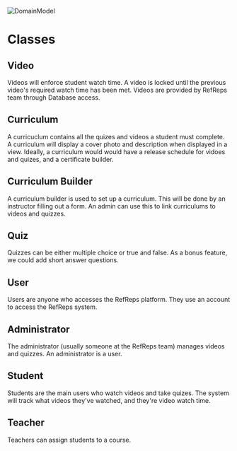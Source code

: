 
![DomainModel](https://user-images.githubusercontent.com/77707373/135538853-89d06b1a-defa-443f-bdff-db11f646c2a6.jpeg)


# Classes
## Video
Videos will enforce student watch time. A video is locked until the previous video's required watch time has been met. Videos are provided by RefReps team through Database access. 

## Curriculum 
A curricuclum contains all the quizes and videos a student must complete. A curriculum will display a cover photo and description when displayed in a view. Ideally, a curriculum would would have a release schedule for vidoes and quizes, and a certificate builder. 

## Curriculum Builder
A curriculum builder is used to set up a curriculum. This will be done by an instructor filling out a form. An admin can use this to link curriculums to videos and quizzes. 

## Quiz
Quizzes can be either multiple choice or true and false. As a bonus feature, we could add short answer questions. 

## User
Users are anyone who accesses the RefReps platform. They use an account to access the RefReps system. 

## Administrator 
The administrator (usually someone at the RefReps team) manages videos and quizzes. An administrator is a user. 

## Student
Students are the main users who watch videos and take quizes. The system will track what videos they've watched, and they're video watch time. 

## Teacher
Teachers can assign students to a course. 
